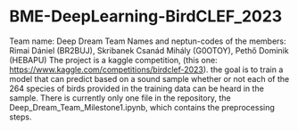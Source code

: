 # BME-DeepLearning-BirdCLEF_2023

Team name: Deep Dream Team
Names and neptun-codes of the members: Rimai Dániel (BR2BUJ), Skribanek Csanád Mihály (G0OTOY), Pethő Dominik (HEBAPU)
The project is a kaggle competition, (this one: https://www.kaggle.com/competitions/birdclef-2023). the goal is to train a model that can predict
based on a sound sample whether or not each of the 264 species of birds provided in the training data can be heard in the sample. 
There is currently only one file in the repository, the Deep_Dream_Team_Milestone1.ipynb, which contains the preprocessing steps.

